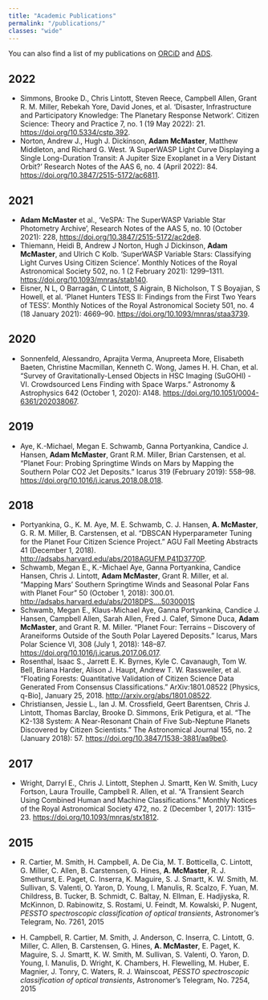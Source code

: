```yaml
---
title: "Academic Publications"
permalink: "/publications/"
classes: "wide"
---
```


You can also find a list of my publications on [ORCiD](https://orcid.org/0000-0002-4785-7867) and [ADS](https://ui.adsabs.harvard.edu/search/q=orcid%3A%220000-0002-4785-7867%22&sort=date%20desc%2C%20bibcode%20desc&p_=0).

## 2022

* Simmons, Brooke D., Chris Lintott, Steven Reece, Campbell Allen, Grant R. M. Miller, Rebekah Yore, David Jones, et al. ‘Disaster, Infrastructure and Participatory Knowledge: The Planetary Response Network’. Citizen Science: Theory and Practice 7, no. 1 (19 May 2022): 21. <https://doi.org/10.5334/cstp.392>.
* Norton, Andrew J., Hugh J. Dickinson, __Adam McMaster__, Matthew Middleton, and Richard G. West. ‘A SuperWASP Light Curve Displaying a Single Long-Duration Transit: A Jupiter Size Exoplanet in a Very Distant Orbit?’ Research Notes of the AAS 6, no. 4 (April 2022): 84. <https://doi.org/10.3847/2515-5172/ac6811>.


## 2021

* __Adam McMaster__ et al., ‘VeSPA: The SuperWASP Variable Star Photometry Archive’, Research Notes of the AAS 5, no. 10 (October 2021): 228, <https://doi.org/10.3847/2515-5172/ac2de8>.
* Thiemann, Heidi B, Andrew J Norton, Hugh J Dickinson, __Adam McMaster__, and Ulrich C Kolb. ‘SuperWASP Variable Stars: Classifying Light Curves Using Citizen Science’. Monthly Notices of the Royal Astronomical Society 502, no. 1 (2 February 2021): 1299–1311. <https://doi.org/10.1093/mnras/stab140>.
* Eisner, N L, O Barragán, C Lintott, S Aigrain, B Nicholson, T S Boyajian, S Howell, et al. ‘Planet Hunters TESS II: Findings from the First Two Years of TESS’. Monthly Notices of the Royal Astronomical Society 501, no. 4 (18 January 2021): 4669–90. <https://doi.org/10.1093/mnras/staa3739>.

## 2020

* Sonnenfeld, Alessandro, Aprajita Verma, Anupreeta More, Elisabeth Baeten, Christine Macmillan, Kenneth C. Wong, James H. H. Chan, et al. “Survey of Gravitationally-Lensed Objects in HSC Imaging (SuGOHI) - VI. Crowdsourced Lens Finding with Space Warps.” Astronomy & Astrophysics 642 (October 1, 2020): A148. <https://doi.org/10.1051/0004-6361/202038067>.

## 2019

* Aye, K.-Michael, Megan E. Schwamb, Ganna Portyankina, Candice J. Hansen, __Adam McMaster__, Grant R.M. Miller, Brian Carstensen, et al. “Planet Four: Probing Springtime Winds on Mars by Mapping the Southern Polar CO2 Jet Deposits.” Icarus 319 (February 2019): 558–98. <https://doi.org/10.1016/j.icarus.2018.08.018>.

## 2018

* Portyankina, G., K. M. Aye, M. E. Schwamb, C. J. Hansen, __A. McMaster__, G. R. M. Miller, B. Carstensen, et al. “DBSCAN Hyperparameter Tuning for the Planet Four Citizen Science Project.” AGU Fall Meeting Abstracts 41 (December 1, 2018). <http://adsabs.harvard.edu/abs/2018AGUFM.P41D3770P>.
* Schwamb, Megan E., K.-Michael Aye, Ganna Portyankina, Candice Hansen, Chris J. Lintott, __Adam McMaster__, Grant R. Miller, et al. “Mapping Mars’ Southern Springtime Winds and Seasonal Polar Fans with Planet Four” 50 (October 1, 2018): 300.01. <http://adsabs.harvard.edu/abs/2018DPS....5030001S>
* Schwamb, Megan E., Klaus-Michael Aye, Ganna Portyankina, Candice J. Hansen, Campbell Allen, Sarah Allen, Fred J. Calef, Simone Duca, __Adam McMaster__, and Grant R. M. Miller. “Planet Four: Terrains – Discovery of Araneiforms Outside of the South Polar Layered Deposits.” Icarus, Mars Polar Science VI, 308 (July 1, 2018): 148–87. <https://doi.org/10.1016/j.icarus.2017.06.017>.
* Rosenthal, Isaac S., Jarrett E. K. Byrnes, Kyle C. Cavanaugh, Tom W. Bell, Briana Harder, Alison J. Haupt, Andrew T. W. Rassweiler, et al. “Floating Forests: Quantitative Validation of Citizen Science Data Generated From Consensus Classifications.” ArXiv:1801.08522 [Physics, q-Bio], January 25, 2018. <http://arxiv.org/abs/1801.08522>.
* Christiansen, Jessie L., Ian J. M. Crossfield, Geert Barentsen, Chris J. Lintott, Thomas Barclay, Brooke D. Simmons, Erik Petigura, et al. “The K2-138 System: A Near-Resonant Chain of Five Sub-Neptune Planets Discovered by Citizen Scientists.” The Astronomical Journal 155, no. 2 (January 2018): 57. <https://doi.org/10.3847/1538-3881/aa9be0>.

## 2017

* Wright, Darryl E., Chris J. Lintott, Stephen J. Smartt, Ken W. Smith, Lucy Fortson, Laura Trouille, Campbell R. Allen, et al. “A Transient Search Using Combined Human and Machine Classifications.” Monthly Notices of the Royal Astronomical Society 472, no. 2 (December 1, 2017): 1315–23. <https://doi.org/10.1093/mnras/stx1812>.

## 2015

* R. Cartier, M. Smith, H. Campbell, A. De Cia, M. T. Botticella, C. Lintott, G. Miller, C. Allen, B. Carstensen, G. Hines, __A. McMaster__, R. J. Smethurst, E. Paget, C. Inserra, K. Maguire, S. J. Smartt, K. W. Smith, M. Sullivan, S. Valenti, O. Yaron, D. Young, I. Manulis, R. Scalzo, F. Yuan, M. Childress, B. Tucker, B. Schmidt, C. Baltay, N. Ellman, E. Hadjiyska, R. McKinnon, D. Rabinowitz, S. Rostami, U. Feindt, M. Kowalski, P. Nugent, _PESSTO spectroscopic classification of optical transients_, Astronomer’s Telegram, No. 7261, 2015

* H. Campbell, R. Cartier, M. Smith, J. Anderson, C. Inserra, C. Lintott, G. Miller, C. Allen, B. Carstensen, G. Hines, __A. McMaster__, E. Paget, K. Maguire, S. J. Smartt, K. W. Smith, M. Sullivan, S. Valenti, O. Yaron, D. Young, I. Manulis, D. Wright, K. Chambers, H. Flewelling, M. Huber, E. Magnier, J. Tonry, C. Waters, R. J. Wainscoat, _PESSTO spectroscopic classification of optical transients_, Astronomer’s Telegram, No. 7254, 2015
